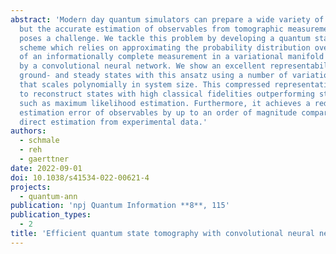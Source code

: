 ```yaml
---
abstract: 'Modern day quantum simulators can prepare a wide variety of quantum states
  but the accurate estimation of observables from tomographic measurement data often
  poses a challenge. We tackle this problem by developing a quantum state tomography
  scheme which relies on approximating the probability distribution over the outcomes
  of an informationally complete measurement in a variational manifold represented
  by a convolutional neural network. We show an excellent representability of prototypical
  ground- and steady states with this ansatz using a number of variational parameters
  that scales polynomially in system size. This compressed representation allows us
  to reconstruct states with high classical fidelities outperforming standard methods
  such as maximum likelihood estimation. Furthermore, it achieves a reduction of the
  estimation error of observables by up to an order of magnitude compared to their
  direct estimation from experimental data.'
authors:
  - schmale
  - reh
  - gaerttner
date: 2022-09-01
doi: 10.1038/s41534-022-00621-4
projects:
  - quantum-ann
publication: 'npj Quantum Information **8**, 115'
publication_types:
  - 2
title: 'Efficient quantum state tomography with convolutional neural networks'
---
```

